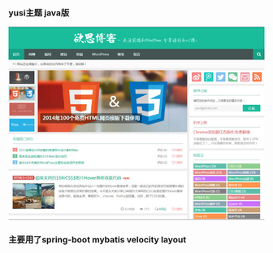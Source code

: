 ### yusi主题 java版

![](https://github.com/stranger520/rich-blog/blob/master/screenshot.jpg)

### 主要用了spring-boot mybatis velocity layout
